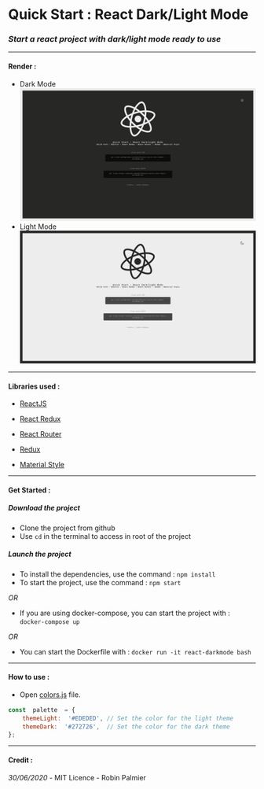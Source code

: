 
# Quick Start : React Dark/Light Mode
### *Start a react project with dark/light mode ready to use*

---
#### Render : &nbsp;
* Dark Mode
![dark-mode](./src/assets/doc/dark.png)
* Light Mode
![light-mode](./src/assets/doc/light.png)

---
#### Libraries used :

* [ReactJS](https://reactjs.org/)

* [React Redux](https://react-redux.js.org/)

* [React Router](https://github.com/ReactTraining/react-router)

* [Redux](https://redux.js.org/)

* [Material Style](https://material-ui.com/styles/basics/)

---
#### Get Started : &nbsp;
##### Download the project
- Clone the project from github
- Use `cd` in the terminal to access in root of the project
##### Launch the project

- To install the dependencies, use the command : `npm install`
- To start the project, use the command : `npm start`

*OR* 
* If you are using docker-compose, you can start the project with : `docker-compose up`

*OR* 
* You can start the Dockerfile with : `docker run -it react-darkmode bash`

---
#### How to use :

* Open [colors.js](./src/assets/style/colors.js) file.

```js
const  palette  = {
	themeLight:  '#EDEDED', // Set the color for the light theme
	themeDark:  '#272726', 	// Set the color for the dark theme
};
```

---
#### Credit :
*30/06/2020* - MIT Licence - Robin Palmier
